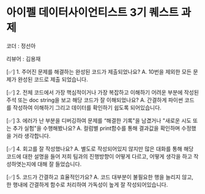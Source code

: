 # 아이펠 데이터사이언티스트 3기 퀘스트 과제

코더 : 정선아

리뷰어 : 김용재


[✅] 1. 주어진 문제를 해결하는 완성된 코드가 제출되었나요?
A. 10번을 제외한 모든 문제가 완성된 코드로 제출 되었습니다.

[✅] 2. 전체 코드에서 가장 핵심적이거나 가장 복잡하고 이해하기 어려운 부분에 작성된 주석 또는 doc string을 보고 해당 코드가 잘 이해되었나요?
A. 간결하게 파이썬 코드를 작성하여 이해하기 그리고 데이터를 확인하기 쉽도록 되어있습니다.

[✅] 3. 에러가 난 부분을 디버깅하여 문제를 “해결한 기록"을 남겼거나 "새로운 시도 또는 추가 실험"을 수행해봤나요?
A. 컬럼별 print함수를 통해 결과값을 확인하며 수정했을 거라 생각합니다.

[✅] 4. 회고를 잘 작성했나요?
A. 별도로 작성되어있지 않지만 많은 대화를 통해 해당 코드에 대한 설명을 들어 저희 팀과의 진행방향이 어떻게 다르고, 어떻게 생각을 하고 작성하엿는지에 대해
잘 들었습니다.

[✅] 5. 코드가 간결하고 효율적인가요?
A. 코드 대부분이 불필요한 행을 늘리지 않고, 한 행내에 간결하게 함수로 처리하여 가독성이 높게 잘 작성되어있습니다.
